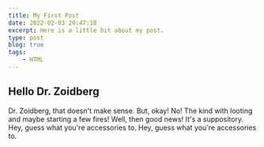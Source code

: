 ```yaml
---
title: My First Post
date: 2022-02-03 20:47:18
excerpt: Here is a little bit about my post.
type: post
blog: true
tags:
    - HTML
---
```


## Hello Dr. Zoidberg

Dr. Zoidberg, that doesn't make sense. But, okay! No! The kind with looting and maybe starting a few fires! Well, then good news! It's a suppository. Hey, guess what you're accessories to. Hey, guess what you're accessories to.
